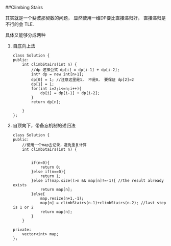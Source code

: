 ##Climbing Stairs

其实就是一个斐波那契数的问题， 显然使用一维DP要比直接递归好， 直接递归是不行的会 TLE.

具体又能够分成两种

1. 	自底向上法

		class Solution {
		public:
		    int climbStairs(int n) {
		        //dp 递推公式 dp[i] = dp[i-1] + dp[i-2];
		        int* dp = new int[n+1];
		        dp[0] = 1; //注意这里是1， 不是0， 要保证 dp[2]=2
		        dp[1] = 1;
		        for(int i=2;i<=n;i++){
		            dp[i] = dp[i-1] + dp[i-2];
		        }
		        return dp[n];
		        
		    }
		};

2. 	自顶向下，带备忘机制的递归法

		class Solution {
		public:
		    //使用一个map去记录，避免重复计算
		    int climbStairs(int n) {

		        
		        if(n<0){
		            return 0;
		        }else if(n==0){
		            return 1;
		        }else if(map.size()>n && map[n]!=-1){ //the result already exists
		            return map[n];
		        }else{
		            map.resize(n+1,-1);
		            map[n] = climbStairs(n-1)+climbStairs(n-2); //last step is 1 or 2
		            return map[n];
		        }
		    }

		private:
		    vector<int> map;
		};


